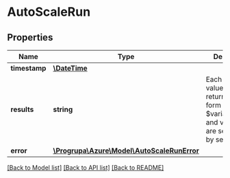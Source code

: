 # AutoScaleRun

## Properties
Name | Type | Description | Notes
------------ | ------------- | ------------- | -------------
**timestamp** | [**\DateTime**](\DateTime.md) |  | 
**results** | **string** | Each variable value is returned in the form $variable&#x3D;value, and variables are separated by semicolons. | [optional] 
**error** | [**\Progrupa\Azure\Model\AutoScaleRunError**](AutoScaleRunError.md) |  | [optional] 

[[Back to Model list]](../README.md#documentation-for-models) [[Back to API list]](../README.md#documentation-for-api-endpoints) [[Back to README]](../README.md)


